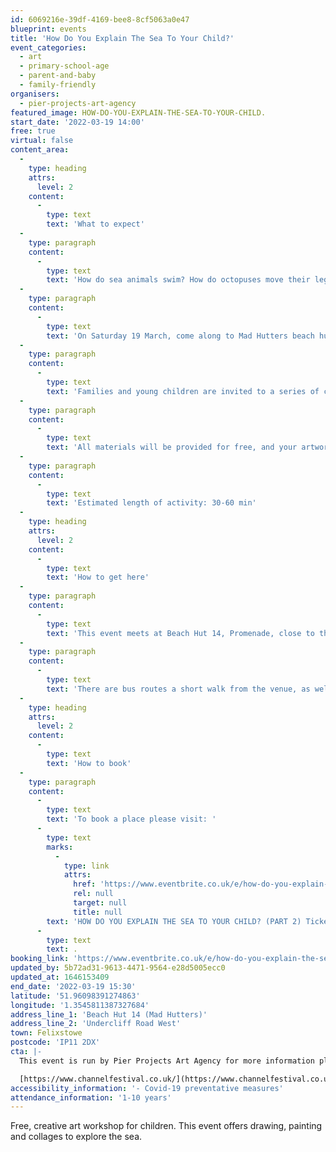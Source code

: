 ```yaml
---
id: 6069216e-39df-4169-bee8-8cf5063a0e47
blueprint: events
title: 'How Do You Explain The Sea To Your Child?'
event_categories:
  - art
  - primary-school-age
  - parent-and-baby
  - family-friendly
organisers:
  - pier-projects-art-agency
featured_image: HOW-DO-YOU-EXPLAIN-THE-SEA-TO-YOUR-CHILD.
start_date: '2022-03-19 14:00'
free: true
virtual: false
content_area:
  -
    type: heading
    attrs:
      level: 2
    content:
      -
        type: text
        text: 'What to expect'
  -
    type: paragraph
    content:
      -
        type: text
        text: 'How do sea animals swim? How do octopuses move their legs in the water? How can we create the colour of the sea?'
  -
    type: paragraph
    content:
      -
        type: text
        text: 'On Saturday 19 March, come along to Mad Hutters beach hut in Felixstowe between 2pm and 3.30pm for a free creative workshop for children. Bring your own picnic mat and comfy clothes you don''t mind getting paint on!'
  -
    type: paragraph
    content:
      -
        type: text
        text: 'Families and young children are invited to a series of creative activities including sensory art, collage, messy play, painting and lettering. This workshop is open to all, but designed for children aged 1 - 10 years old.'
  -
    type: paragraph
    content:
      -
        type: text
        text: 'All materials will be provided for free, and your artwork is yours to keep.'
  -
    type: paragraph
    content:
      -
        type: text
        text: 'Estimated length of activity: 30-60 min'
  -
    type: heading
    attrs:
      level: 2
    content:
      -
        type: text
        text: 'How to get here'
  -
    type: paragraph
    content:
      -
        type: text
        text: 'This event meets at Beach Hut 14, Promenade, close to the Spa Pavilion, Felixstowe.'
  -
    type: paragraph
    content:
      -
        type: text
        text: 'There are bus routes a short walk from the venue, as well as car parks nearby.'
  -
    type: heading
    attrs:
      level: 2
    content:
      -
        type: text
        text: 'How to book'
  -
    type: paragraph
    content:
      -
        type: text
        text: 'To book a place please visit: '
      -
        type: text
        marks:
          -
            type: link
            attrs:
              href: 'https://www.eventbrite.co.uk/e/how-do-you-explain-the-sea-to-your-child-part-2-tickets-263720323587?aff=ebdsoporgprofile'
              rel: null
              target: null
              title: null
        text: 'HOW DO YOU EXPLAIN THE SEA TO YOUR CHILD? (PART 2) Tickets, Sat 19 Mar 2022 at 14:00 | Eventbrite'
      -
        type: text
        text: .
booking_link: 'https://www.eventbrite.co.uk/e/how-do-you-explain-the-sea-to-your-child-part-2-tickets-263720323587?aff=ebdsoporgprofile'
updated_by: 5b72ad31-9613-4471-9564-e28d5005ecc0
updated_at: 1646153409
end_date: '2022-03-19 15:30'
latitude: '51.96098391274863'
longitude: '1.3545811387327684'
address_line_1: 'Beach Hut 14 (Mad Hutters)'
address_line_2: 'Undercliff Road West'
town: Felixstowe
postcode: 'IP11 2DX'
cta: |-
  This event is run by Pier Projects Art Agency for more information please get in touch via:

  [https://www.channelfestival.co.uk/](https://www.channelfestival.co.uk/)
accessibility_information: '- Covid-19 preventative measures'
attendance_information: '1-10 years'
---
```

Free, creative art workshop for children. This event offers drawing, painting and collages to explore the sea.